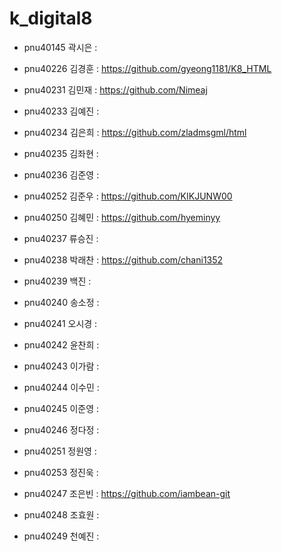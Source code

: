 # k_digital8
+ pnu40145	곽시은 : 
 
+ pnu40226	김경훈 : https://github.com/gyeong1181/K8_HTML
+ pnu40231	김민재 : https://github.com/Nimeaj
 
+ pnu40233	김예진 : 
+ pnu40234	김은희 : https://github.com/zladmsgml/html
+ pnu40235	김좌현 : 
+ pnu40236	김준영 : 
+ pnu40252	김준우 :  https://github.com/KIKJUNW00
+ pnu40250	김혜민 : https://github.com/hyeminyy
+ pnu40237	류승진 : 
+ pnu40238	박래찬 : https://github.com/chani1352
+ pnu40239	백진 : 
+ pnu40240	송소정 : 
+ pnu40241	오시경 : 
+ pnu40242	윤찬희 : 
+ pnu40243	이가람 : 
+ pnu40244	이수민 : 
+ pnu40245	이준영 : 
+ pnu40246	정다정 : 
+ pnu40251	정원영 : 
+ pnu40253	정진욱 : 
+ pnu40247	조은빈 : https://github.com/iambean-git
+ pnu40248	조효원 : 
+ pnu40249	천예진 : 
